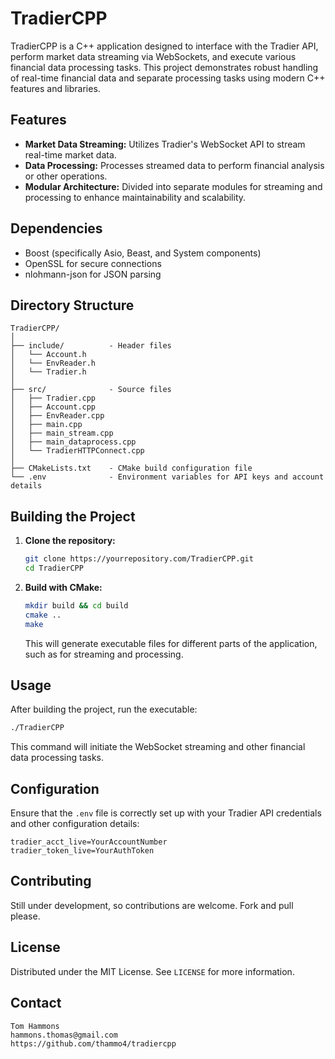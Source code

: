 # TradierCPP

TradierCPP is a C++ application designed to interface with the Tradier API, perform market data streaming via WebSockets, and execute various financial data processing tasks. This project demonstrates robust handling of real-time financial data and separate processing tasks using modern C++ features and libraries.

## Features

- **Market Data Streaming:** Utilizes Tradier's WebSocket API to stream real-time market data.
- **Data Processing:** Processes streamed data to perform financial analysis or other operations.
- **Modular Architecture:** Divided into separate modules for streaming and processing to enhance maintainability and scalability.

## Dependencies

- Boost (specifically Asio, Beast, and System components)
- OpenSSL for secure connections
- nlohmann-json for JSON parsing

## Directory Structure

```
TradierCPP/
│
├── include/          - Header files
│   └── Account.h
│   └── EnvReader.h
│   └── Tradier.h
│
├── src/              - Source files
│   ├── Tradier.cpp
│   ├── Account.cpp
│   ├── EnvReader.cpp
│   ├── main.cpp
│   ├── main_stream.cpp
│   ├── main_dataprocess.cpp
│   └── TradierHTTPConnect.cpp
│
├── CMakeLists.txt    - CMake build configuration file
└── .env              - Environment variables for API keys and account details
```

## Building the Project

1. **Clone the repository:**

   ```bash
   git clone https://yourrepository.com/TradierCPP.git
   cd TradierCPP
   ```

2. **Build with CMake:**

   ```bash
   mkdir build && cd build
   cmake ..
   make
   ```

   This will generate executable files for different parts of the application, such as for streaming and processing.

## Usage

After building the project, run the executable:

```bash
./TradierCPP
```

This command will initiate the WebSocket streaming and other financial data processing tasks.

## Configuration

Ensure that the `.env` file is correctly set up with your Tradier API credentials and other configuration details:

```
tradier_acct_live=YourAccountNumber
tradier_token_live=YourAuthToken
```

## Contributing

Still under development, so contributions are welcome. Fork and pull please.

## License

Distributed under the MIT License. See `LICENSE` for more information.

## Contact
```
Tom Hammons
hammons.thomas@gmail.com
https://github.com/thammo4/tradiercpp
```
